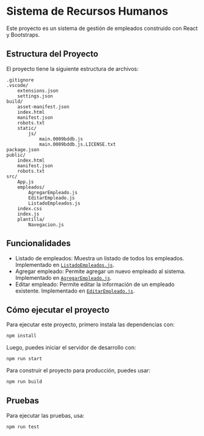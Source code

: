 
# Sistema de Recursos Humanos

Este proyecto es un sistema de gestión de empleados construido con React y Bootstraps.

## Estructura del Proyecto

El proyecto tiene la siguiente estructura de archivos:

```
.gitignore
.vscode/
	extensions.json
	settings.json
build/
	asset-manifest.json
	index.html
	manifest.json
	robots.txt
	static/
		js/
			main.0009bddb.js
			main.0009bddb.js.LICENSE.txt
package.json
public/
	index.html
	manifest.json
	robots.txt
src/
	App.js
	empleados/
		AgregarEmpleado.js
		EditarEmpleado.js
		ListadoEmpleados.js
	index.css
	index.js
	plantilla/
		Navegacion.js
```

## Funcionalidades

- Listado de empleados: Muestra un listado de todos los empleados. Implementado en [`ListadoEmpleados.js`](src/empleados/ListadoEmpleados.js).
- Agregar empleado: Permite agregar un nuevo empleado al sistema. Implementado en [`AgregarEmpleado.js`](src/empleados/AgregarEmpleado.js).
- Editar empleado: Permite editar la información de un empleado existente. Implementado en [`EditarEmpleado.js`](src/empleados/EditarEmpleado.js).

## Cómo ejecutar el proyecto

Para ejecutar este proyecto, primero instala las dependencias con:

```sh
npm install
```

Luego, puedes iniciar el servidor de desarrollo con:

```sh
npm run start
```

Para construir el proyecto para producción, puedes usar:

```sh
npm run build
```

## Pruebas

Para ejecutar las pruebas, usa:

```sh
npm run test
```
